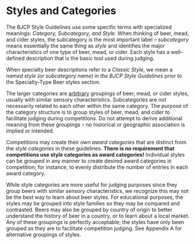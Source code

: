 # Styles and Categories

The BJCP Style Guidelines use some specific terms with specialized meanings: _Category, Subcategory, and Style._ When thinking of beer, mead, and cider styles, the subcategory is the most important label – _subcategory_ means essentially the same thing as _style_ and identifies the major characteristics of one type of beer, mead, or cider. Each style has a well-defined description that is the basic tool used during judging.

When specialty beer descriptions refer to a _Classic Style_, we mean a _named style (or subcategory name) in the BJCP Style Guidelines_ prior to the Specialty-Type Beer styles section.

The larger categories are <u>arbitrary</u> groupings of beer, mead, or cider styles, usually with similar sensory characteristics. Subcategories are not necessarily related to each other within the same category. The purpose of the category structure is to group styles of beer, mead, and cider to facilitate judging during competitions. Do not attempt to derive additional meaning from these groupings – no historical or geographic association is implied or intended.

Competitions may create their own _award categories_ that are distinct from the _style categories_ in these guidelines. **There is no requirement that competitions use style categories as award categories!** Individual styles can be grouped in any manner to create desired award categories in competition; for instance, to evenly distribute the number of entries in each award category.

While style categories are more useful for judging purposes since they group beers with similar sensory characteristics, we recognize this may not be the best way to learn about beer styles. For educational purposes, the styles may be grouped into style families so they may be compared and contrasted. Beers may also be grouped by country of origin to better understand the history of beer in a country, or to learn about a local market. Any of these groupings is perfectly acceptable; the styles have only been grouped as they are to facilitate competition judging. See Appendix A for alternative groupings of styles.